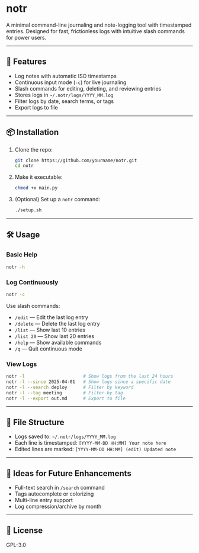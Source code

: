 # notr

A minimal command-line journaling and note-logging tool with timestamped entries. Designed for fast, frictionless logs with intuitive slash commands for power users.

---

## 🚀 Features

- Log notes with automatic ISO timestamps
- Continuous input mode (`-c`) for live journaling
- Slash commands for editing, deleting, and reviewing entries
- Stores logs in `~/.notr/logs/YYYY_MM.log`
- Filter logs by date, search terms, or tags
- Export logs to file

---

## 📦 Installation

1. Clone the repo:
   ```bash
   git clone https://github.com/yourname/notr.git
   cd notr
   ```
2. Make it executable:
   ```bash
   chmod +x main.py
   ```
3. (Optional) Set up a `notr` command:
   ```bash
   ./setup.sh
   ```

---

## 🛠 Usage

### Basic Help
```bash
notr -h
```

### Log Continuously
```bash
notr -c
```

Use slash commands:
- `/edit` — Edit the last log entry
- `/delete` — Delete the last log entry
- `/list` — Show last 10 entries
- `/list 20` — Show last 20 entries
- `/help` — Show available commands
- `/q` — Quit continuous mode

### View Logs
```bash
notr -l                      # Show logs from the last 24 hours
notr -l --since 2025-04-01   # Show logs since a specific date
notr -l --search deploy      # Filter by keyword
notr -l --tag meeting        # Filter by tag
notr -l --export out.md      # Export to file
```

---

## 📁 File Structure
- Logs saved to: `~/.notr/logs/YYYY_MM.log`
- Each line is timestamped: `[YYYY-MM-DD HH:MM] Your note here`
- Edited lines are marked: `[YYYY-MM-DD HH:MM] (edit) Updated note`

---

## 🧠 Ideas for Future Enhancements
- Full-text search in `/search` command
- Tags autocomplete or colorizing
- Multi-line entry support
- Log compression/archive by month

---

## 📜 License
GPL-3.0

